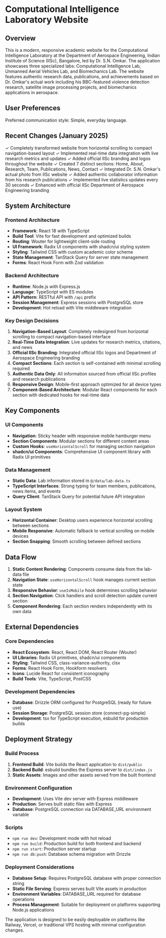 # Computational Intelligence Laboratory Website

## Overview

This is a modern, responsive academic website for the Computational Intelligence Laboratory at the Department of Aerospace Engineering, Indian Institute of Science (IISc), Bangalore, led by Dr. S.N. Omkar. The application showcases three specialized labs: Computational Intelligence Lab, Unmanned Aerial Vehicles Lab, and Biomechanics Lab. The website features authentic research data, publications, and achievements based on Dr. Omkar's actual work including his BBC-featured violence detection research, satellite image processing projects, and biomechanics applications in aerospace.

## User Preferences

Preferred communication style: Simple, everyday language.

## Recent Changes (January 2025)

✓ Completely transformed website from horizontal scrolling to compact navigation-based layout
✓ Implemented real-time data integration with live research metrics and updates
✓ Added official IISc branding and logos throughout the website
✓ Created 7 distinct sections: Home, About, Research, Team, Publications, News, Contact
✓ Integrated Dr. S.N. Omkar's actual photo from IISc website
✓ Added authentic collaborator information from his research publications
✓ Implemented live statistics updates every 30 seconds
✓ Enhanced with official IISc Department of Aerospace Engineering branding

## System Architecture

### Frontend Architecture
- **Framework**: React 18 with TypeScript
- **Build Tool**: Vite for fast development and optimized builds
- **Routing**: Wouter for lightweight client-side routing
- **UI Framework**: Radix UI components with shadcn/ui styling system
- **Styling**: Tailwind CSS with custom academic color scheme
- **State Management**: TanStack Query for server state management
- **Forms**: React Hook Form with Zod validation

### Backend Architecture
- **Runtime**: Node.js with Express.js
- **Language**: TypeScript with ES modules
- **API Pattern**: RESTful API with `/api` prefix
- **Session Management**: Express sessions with PostgreSQL store
- **Development**: Hot reload with Vite middleware integration

### Key Design Decisions

1. **Navigation-Based Layout**: Completely redesigned from horizontal scrolling to compact navigation-based interface
2. **Real-Time Data Integration**: Live updates for research metrics, citations, and news
3. **Official IISc Branding**: Integrated official IISc logos and Department of Aerospace Engineering branding
4. **Compact Sections**: Each section is self-contained with minimal scrolling required
5. **Authentic Data Only**: All information sourced from official IISc profiles and research publications
6. **Responsive Design**: Mobile-first approach optimized for all device types
7. **Component-Based Architecture**: Modular React components for each section with dedicated hooks for real-time data

## Key Components

### UI Components
- **Navigation**: Sticky header with responsive mobile hamburger menu
- **Section Components**: Modular sections for different content areas
- **Custom Hooks**: `useHorizontalScroll` for managing section navigation
- **shadcn/ui Components**: Comprehensive UI component library with Radix UI primitives

### Data Management
- **Static Data**: Lab information stored in `@/data/lab-data.ts`
- **TypeScript Interfaces**: Strong typing for team members, publications, news items, and events
- **Query Client**: TanStack Query for potential future API integration

### Layout System
- **Horizontal Container**: Desktop users experience horizontal scrolling between sections
- **Mobile Responsive**: Automatic fallback to vertical scrolling on mobile devices
- **Section Snapping**: Smooth scrolling between defined sections

## Data Flow

1. **Static Content Rendering**: Components consume data from the lab-data file
2. **Navigation State**: `useHorizontalScroll` hook manages current section state
3. **Responsive Behavior**: `useIsMobile` hook determines scrolling behavior
4. **Section Navigation**: Click handlers and scroll detection update current section
5. **Component Rendering**: Each section renders independently with its own data

## External Dependencies

### Core Dependencies
- **React Ecosystem**: React, React DOM, React Router (Wouter)
- **UI Libraries**: Radix UI primitives, shadcn/ui components
- **Styling**: Tailwind CSS, class-variance-authority, clsx
- **Forms**: React Hook Form, Hookform resolvers
- **Icons**: Lucide React for consistent iconography
- **Build Tools**: Vite, TypeScript, PostCSS

### Development Dependencies
- **Database**: Drizzle ORM configured for PostgreSQL (ready for future use)
- **Session Storage**: PostgreSQL session store (connect-pg-simple)
- **Development**: tsx for TypeScript execution, esbuild for production builds

## Deployment Strategy

### Build Process
1. **Frontend Build**: Vite builds the React application to `dist/public`
2. **Backend Build**: esbuild bundles the Express server to `dist/index.js`
3. **Static Assets**: Images and other assets served from the built frontend

### Environment Configuration
- **Development**: Uses Vite dev server with Express middleware
- **Production**: Serves built static files with Express
- **Database**: PostgreSQL connection via DATABASE_URL environment variable

### Scripts
- `npm run dev`: Development mode with hot reload
- `npm run build`: Production build for both frontend and backend
- `npm run start`: Production server startup
- `npm run db:push`: Database schema migration with Drizzle

### Deployment Considerations
- **Database Setup**: Requires PostgreSQL database with proper connection string
- **Static File Serving**: Express serves built Vite assets in production
- **Environment Variables**: DATABASE_URL required for database operations
- **Process Management**: Suitable for deployment on platforms supporting Node.js applications

The application is designed to be easily deployable on platforms like Railway, Vercel, or traditional VPS hosting with minimal configuration changes.